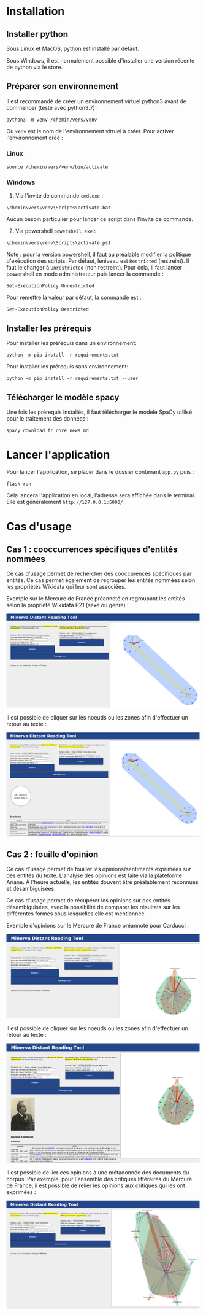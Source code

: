 # Installation

## Installer python

Sous Linux et MacOS, python est installé par défaut.

Sous Windows, il est normalement possible d'installer une version récente de
python via le store.

## Préparer son environnement

Il est recommandé de créer un environnement virtuel python3 avant de commencer
(testé avec python3.7) :

```
python3 -m venv /chemin/vers/venv
```

Où `venv` est le nom de l'environnement virtuel à créer. Pour activer
l'environnement créé :

### Linux

```
source /chemin/vers/venv/bin/activate
```

### Windows

1. Via l'invite de commande `cmd.exe` :

```
\chemin\vers\venv\Scripts\activate.bat
```

Aucun besoin particulier pour lancer ce script dans l'invite de commande.

2. Via powershell `powershell.exe` :

```
\chemin\vers\venv\Scripts\activate.ps1
```

Note : pour la version powershell, il faut au préalable modifier la politique
d'exécution des scripts. Par défaut, leniveau est `Restricted` (restreint). Il
faut le changer à `Unrestricted` (non restreint). Pour cela, il faut lancer
powershell en mode administrateur puis lancer la commande :

```
Set-ExecutionPolicy Unrestricted
```

Pour remettre la valeur par défaut, la commande est :

```
Set-ExecutionPolicy Restricted
```

## Installer les prérequis

Pour installer les prérequis dans un environnement:

```
python -m pip install -r requirements.txt
```

Pour installer les prérequis sans environnement:

```
python -m pip install -r requirements.txt --user
```

## Télécharger le modèle spacy

Une fois les prérequis installés, il faut télécharger le modèle SpaCy utilisé
pour le traitement des données :

```
spacy download fr_core_news_md
```

# Lancer l'application

Pour lancer l'application, se placer dans le dossier contenant `app.py` puis :

```
flask run
```

Cela lancera l'application en local, l'adresse sera affichée dans le terminal.
Elle est généralement `http://127.0.0.1:5000/`

# Cas d'usage

## Cas 1 : cooccurrences spécifiques d'entités nommées

Ce cas d'usage permet de rechercher des cooccurences spécifiques par entités. Ce
cas permet également de regrouper les entités nommées selon les propriétés
Wikidata qui leur sont associées.

Exemple sur le Mercure de France préannoté en regroupant les entités selon la
propriété Wikidata P21 (sexe ou genre) :

![graphe des cooccurrences pour la propriété P21](doc/images/cooc-wikidata-p21-01.png)

Il est possible de cliquer sur les noeuds ou les zones afin d'effectuer un
retour au texte :

![retour au texte pour la propriété P21](doc/images/cooc-wikidata-p21-02-back_to_text.png)

## Cas 2 : fouille d'opinion

Ce cas d'usage permet de fouiller les opinions/sentiments exprimées sur des
entités du texte. L'analyse des opinions est faite via la plateforme Ariane.
À l'heure actuelle, les entités douvent être préalablement reconnues et
désambiguisées.

Ce cas d'usage permet de récupérer les opinions sur des entités désambiguisées,
avec la possibilité de comparer les résultats sur les différentes formes sous
lesquelles elle est mentionnée.

Exemple d'opinions sur le Mercure de France préannoté pour Carducci :

![graphe d'opinions sur Carducci](doc/images/opinion-carducci-01.png)

Il est possible de cliquer sur les noeuds ou les zones afin d'effectuer un
retour au texte :

![retour au texte sur Carducci](doc/images/opinion-carducci-02.png)

Il est possible de lier ces opinions à une métadonnée des documents du corpus.
Par exemple, pour l'ensemble des critiques littéraires du Mercure de France, il
est possible de relier les opinions aux critiques qui les ont exprimées :

![retour au texte sur Carducci](doc/images/opinion-carducci-03.png)

